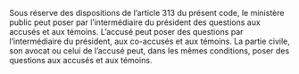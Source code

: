 Sous réserve des dispositions de l’article 313 du présent code, le ministère public peut poser par l’intermédiaire du président des questions aux accusés et aux témoins.
L’accusé peut poser des questions par l’intermédiaire du président, aux co-accusés et aux témoins.
La partie civile, son avocat ou celui de l’accusé peut, dans les mêmes conditions, poser des questions aux accusés et aux témoins.
